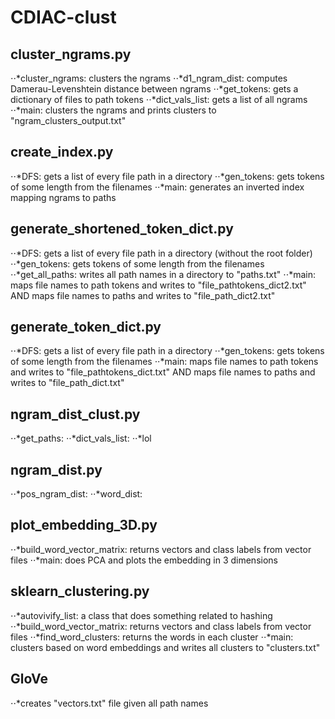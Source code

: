 # CDIAC-clust

## cluster\_ngrams.py
⋅⋅*cluster\_ngrams: clusters the ngrams
⋅⋅*d1\_ngram\_dist: computes Damerau-Levenshtein distance between ngrams
⋅⋅*get\_tokens: gets a dictionary of files to path tokens
⋅⋅*dict\_vals\_list: gets a list of all ngrams
⋅⋅*main: clusters the ngrams and prints clusters to "ngram\_clusters\_output.txt"

## create\_index.py
⋅⋅*DFS: gets a list of every file path in a directory
⋅⋅*gen\_tokens: gets tokens of some length from the filenames
⋅⋅*main: generates an inverted index mapping ngrams to paths

## generate\_shortened\_token\_dict.py
⋅⋅*DFS: gets a list of every file path in a directory (without the root folder)
⋅⋅*gen\_tokens: gets tokens of some length from the filenames
⋅⋅*get\_all\_paths: writes all path names in a directory to "paths.txt"
⋅⋅*main: maps file names to path tokens and writes to "file\_pathtokens\_dict2.txt" AND maps file names to paths and writes to "file\_path\_dict2.txt"

## generate\_token\_dict.py
⋅⋅*DFS: gets a list of every file path in a directory
⋅⋅*gen\_tokens: gets tokens of some length from the filenames
⋅⋅*main: maps file names to path tokens and writes to "file\_pathtokens\_dict.txt" AND maps file names to paths and writes to "file\_path\_dict.txt"

## ngram\_dist\_clust.py
⋅⋅*get\_paths:
⋅⋅*dict\_vals\_list:
⋅⋅*lol

## ngram\_dist.py
⋅⋅*pos\_ngram\_dist:
⋅⋅*word\_dist:

## plot\_embedding\_3D.py
⋅⋅*build\_word\_vector\_matrix: returns vectors and class labels from vector files
⋅⋅*main: does PCA and plots the embedding in 3 dimensions

## sklearn\_clustering.py
⋅⋅*autovivify\_list: a class that does something related to hashing
⋅⋅*build\_word\_vector\_matrix: returns vectors and class labels from vector files
⋅⋅*find\_word\_clusters: returns the words in each cluster
⋅⋅*main: clusters based on word embeddings and writes all clusters to "clusters.txt"

## GloVe
⋅⋅*creates "vectors.txt" file given all path names

